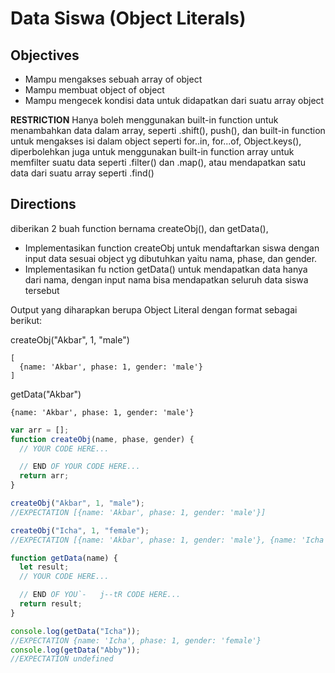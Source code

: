 # Data Siswa (Object Literals)

## Objectives

- Mampu mengakses sebuah array of object
- Mampu membuat object of object
- Mampu mengecek kondisi data untuk didapatkan dari suatu array object

**RESTRICTION**
Hanya boleh menggunakan built-in function untuk menambahkan data dalam array, seperti .shift(), push(), dan built-in function untuk mengakses isi dalam object seperti for..in, for...of, Object.keys(), diperbolehkan juga untuk menggunakan built-in function array untuk memfilter suatu data seperti .filter() dan .map(), atau mendapatkan satu data dari suatu array seperti .find()

## Directions

diberikan 2 buah function bernama createObj(), dan getData(),

- Implementasikan function createObj untuk mendaftarkan siswa dengan input data sesuai object yg dibutuhkan yaitu nama, phase, dan gender.
- Implementasikan fu nction getData() untuk mendapatkan data hanya dari nama, dengan input nama bisa mendapatkan seluruh data siswa tersebut

Output yang diharapkan berupa Object Literal dengan format sebagai berikut:

createObj("Akbar", 1, "male")

```
[
  {name: 'Akbar', phase: 1, gender: 'male'}
]
```

getData("Akbar")

```
{name: 'Akbar', phase: 1, gender: 'male'}
```

```JavaScript
var arr = [];
function createObj(name, phase, gender) {
  // YOUR CODE HERE...

  // END OF YOUR CODE HERE...
  return arr;
}

createObj("Akbar", 1, "male");
//EXPECTATION [{name: 'Akbar', phase: 1, gender: 'male'}]

createObj("Icha", 1, "female");
//EXPECTATION [{name: 'Akbar', phase: 1, gender: 'male'}, {name: 'Icha', phase: 1, gender: 'female'}]

function getData(name) {
  let result;
  // YOUR CODE HERE...

  // END OF YOU`-   j--tR CODE HERE...
  return result;
}

console.log(getData("Icha"));
//EXPECTATION {name: 'Icha', phase: 1, gender: 'female'}
console.log(getData("Abby"));
//EXPECTATION undefined

```

